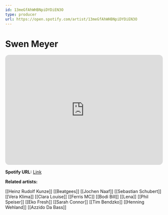 ```yaml
---
id: 13meGfAhWHBNpiDYDiEN3O
type: producer
url: https://open.spotify.com/artist/13meGfAhWHBNpiDYDiEN3O
---
```

# Swen Meyer

<iframe style="border-radius:12px" src="https://open.spotify.com/embed/artist/13meGfAhWHBNpiDYDiEN3O" width="100%" height="352" frameBorder="0" allowfullscreen="" allow="autoplay; clipboard-write; encrypted-media; fullscreen; picture-in-picture" loading="lazy"></iframe>

**Spotify URL:** [Link](https://open.spotify.com/artist/13meGfAhWHBNpiDYDiEN3O)

**Related artists:**

[[Heinz Rudolf Kunze]]
[[Beatgees]]
[[Jochen Naaf]]
[[Sebastian Schubert]]
[[Vera Klima]]
[[Clara Louise]]
[[Ferris MC]]
[[Bodi Bill]]
[[Lena]]
[[Phil Speiser]]
[[Eko Fresh]]
[[Sarah Connor]]
[[Tim Bendzko]]
[[Henning Wehland]]
[[Azzido Da Bass]]
